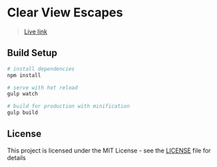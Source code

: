 # Clear View Escapes

> [Live link](https://cve.netlify.com/)

## Build Setup

```bash
# install dependencies
npm install

# serve with hot reload
gulp watch

# build for production with minification
gulp build
```

## License

This project is licensed under the MIT License - see the [LICENSE](LICENSE) file for details
